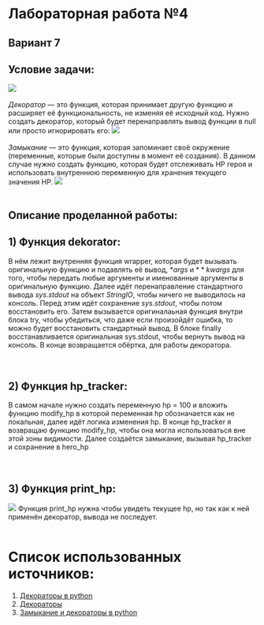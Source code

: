 # Лабораторная работа №4
## Вариант 7
## Условие задачи:
![](Screenshots/Screenshot1.png) <br> <br>
$Декоратор$ — это функция, которая принимает другую функцию и расширяет её функциональность, не изменяя её исходный код. Нужно создать декоратор, который будет перенаправлять вывод функции в null или просто игнорировать его: 
![](Screenshots/Screenshot6.png) <br> <br> 
$Замыкание$ — это функция, которая запоминает своё окружение (переменные, которые были доступны в момент её создания). В данном случае нужно создать функцию, которая будет отслеживать HP героя и использовать внутреннюю переменную для хранения текущего значения HP.
![](Screenshots/Screenshot3.png) <br> <br>
## Описание проделанной работы:
## 1) Функция dekorator:
В нём лежит внутренняя функция wrapper, которая будет вызывать оригинальную функцию и подавлять её вывод, $*args$ и $**kwargs$ для того, чтобы передать любые аргументы и именованные аргументы в оригинальную функцию. 
Далее идёт перенаправление стандартного вывода $sys.stdout$ на объект $StringIO$, чтобы ничего не выводилось на консоль. Перед этим идёт сохранение $sys.stdout$, чтобы потом восстановить его.
Затем вызывается оригиналаьная функция внутри блока try, чтобы убедиться, что даже если произойдёт ошибка, то можно будет восстановить стандартный вывод.
В блоке finally восстанавливается оригинальная sys.stdout, чтобы вернуть вывод на консоль.
В конце возвращается обёртка, для работы декоратора.<br> <br> <br>
## 2) Функция hp_tracker:
В самом начале нужно создать переменную hp = 100 и вложить функцию modify_hp в которой переменная hp обозначается как не локальная, далее идёт логика изменения hp.
В конце hp_tracker я возвращаю функцию modify_hp, чтобы она могла использоваться вне этой зоны видимости. Далее создаётся замыкание, вызывая hp_tracker и сохранение в hero_hp <br> <br> <br>
## 3) Функция print_hp:
![](Screenshots/Screenshot5.png)
Функция print_hp нужна чтобы увидеть текущее hp, но так как к ней применён декоратор, вывода не последует. <br> <br>
# Список использованных источников: 
1) [Декораторы в python](https://tproger.ru/translations/demystifying-decorators-in-python)
2) [Декораторы](https://ru.hexlet.io/courses/python-functions/lessons/decorators/theory_unit)
2) [Замыкание и декораторы в python](https://habr.com/ru/articles/781866/)